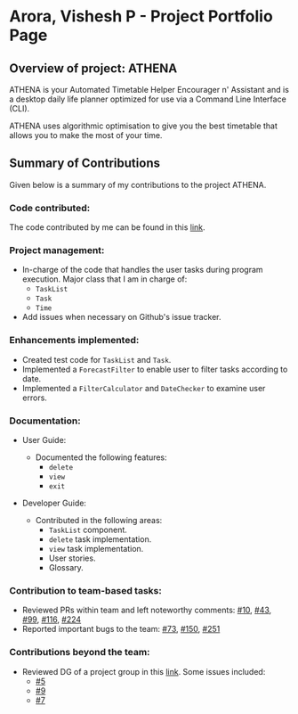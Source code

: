 # Arora, Vishesh P - Project Portfolio Page

## Overview of project: ATHENA

ATHENA is your Automated Timetable Helper Encourager n' Assistant and is a desktop daily life planner optimized for use via a Command Line Interface (CLI).

ATHENA uses algorithmic optimisation to give you the best timetable that allows you to make the most of your time.

## Summary of Contributions

Given below is a summary of my contributions to the project ATHENA.

### Code contributed:
The code contributed by me can be found in this [link](https://nus-cs2113-ay2021s1.github.io/tp-dashboard/#breakdown=true&search=&sort=groupTitle&sortWithin=title&since=2020-09-27&timeframe=commit&mergegroup=&groupSelect=groupByRepos&checkedFileTypes=docs~functional-code~test-code~other&tabOpen=true&tabType=authorship&tabAuthor=wish2023&tabRepo=AY2021S1-CS2113T-W12-2%2Ftp%5Bmaster%5D&authorshipIsMergeGroup=false&authorshipFileTypes=docs~functional-code~test-code~other).

### Project management:
* In-charge of the code that handles the user tasks during program execution. Major class that I am in charge of:
    * `TaskList`
    * `Task`
    * `Time`
* Add issues when necessary on Github's issue tracker.


### Enhancements implemented:
* Created test code for `TaskList` and `Task`.
* Implemented a `ForecastFilter` to enable user to filter tasks according to date.
* Implemented a `FilterCalculator` and `DateChecker` to examine user errors.

<div style="page-break-after: always;"></div>

### Documentation:
  * User Guide:
    * Documented the following features:
        * `delete`
        * `view`
        * `exit`
    
  * Developer Guide:
    * Contributed in the following areas:
        * `TaskList` component.
        * `delete` task implementation.
        * `view` task implementation.
        * User stories.
        * Glossary.
    
### Contribution to team-based tasks:
* Reviewed PRs within team and left noteworthy comments: [#10](https://github.com/AY2021S1-CS2113T-W12-2/tp/pull/10), 
[#43](https://github.com/AY2021S1-CS2113T-W12-2/tp/pull/43), 
[#99](https://github.com/AY2021S1-CS2113T-W12-2/tp/pull/99), 
[#116](https://github.com/AY2021S1-CS2113T-W12-2/tp/pull/116),
[#224](https://github.com/AY2021S1-CS2113T-W12-2/tp/pull/244)
* Reported important bugs to the team: [#73](https://github.com/AY2021S1-CS2113T-W12-2/tp/issues/73), 
[#150](https://github.com/AY2021S1-CS2113T-W12-2/tp/issues/150), 
[#251](https://github.com/AY2021S1-CS2113T-W12-2/tp/issues/251)

### Contributions beyond the team:
* Reviewed DG of a project group in this [link](https://github.com/wish2023/ped/issues). Some issues included:
    * [#5](https://github.com/wish2023/ped/issues/5)
    * [#9](https://github.com/wish2023/ped/issues/9)
    * [#7](https://github.com/wish2023/ped/issues/7)
